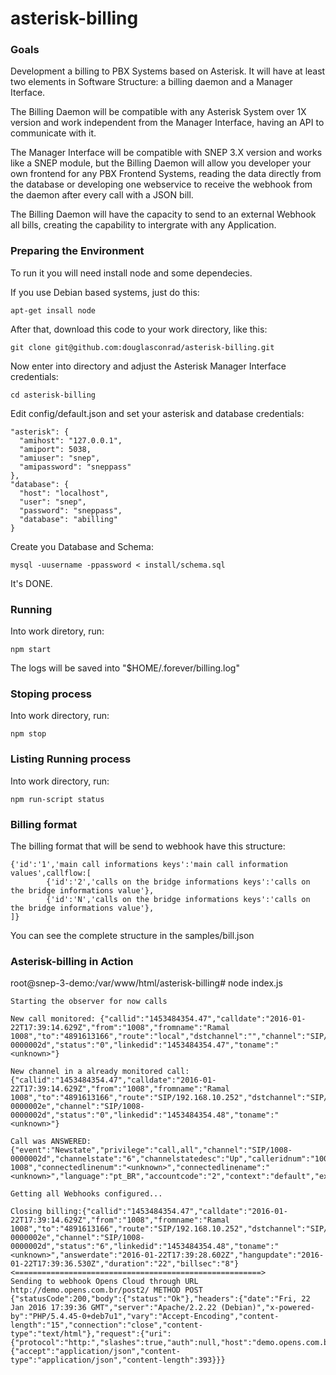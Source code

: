 # asterisk-billing

### Goals ###
Development a billing to PBX Systems based on Asterisk. It will have at least two elements in Software Structure: a billing daemon and a Manager Iterface.

The Billing Daemon will be compatible with any Asterisk System over 1X version and work independent from the Manager Interface, having an API to communicate with it.

The Manager Interface will be compatible with SNEP 3.X version and works like a SNEP module, but the Billing Daemon will allow you developer your own frontend for any PBX Frontend Systems, reading the data directly from the database or developing one webservice to receive the webhook from the daemon after every call with a JSON bill.

The Billing Daemon will have the capacity to send to an external Webhook all bills, creating the capability to intergrate with any Application.


### Preparing the Environment ###


To run it you will need install node and some dependecies.

If you use Debian based systems, just do this:
```
apt-get insall node
```

After that, download this code to your work directory, like this:
```
git clone git@github.com:douglasconrad/asterisk-billing.git
```

Now enter into directory and adjust the Asterisk Manager Interface credentials:
```
cd asterisk-billing
```

Edit config/default.json and set your asterisk and database credentials:
```
"asterisk": {
  "amihost": "127.0.0.1",
  "amiport": 5038,
  "amiuser": "snep",
  "amipassword": "sneppass"
},
"database": {
  "host": "localhost",
  "user": "snep",
  "password": "sneppass",
  "database": "abilling"
}
```


Create you Database and Schema:
```
mysql -uusername -ppassword < install/schema.sql
```

It's DONE.

### Running ###

Into work diretory, run:
```
npm start
```

The logs will be saved into "$HOME/.forever/billing.log"

### Stoping process ###

Into work directory, run:
```
npm stop
```

### Listing Running process ###

Into work directory, run:
```
npm run-script status
```

### Billing format ###

The billing format that will be send to webhook have this structure:
```
{'id':'1','main call informations keys':'main call information values',callflow:[
        {'id':'2','calls on the bridge informations keys':'calls on the bridge informations value'},
        {'id':'N','calls on the bridge informations keys':'calls on the bridge informations value'},
]}
```

You can see the complete structure in the samples/bill.json

### Asterisk-billing in Action ###

root@snep-3-demo:/var/www/html/asterisk-billing# node index.js

```
Starting the observer for now calls

New call monitored: {"callid":"1453484354.47","calldate":"2016-01-22T17:39:14.629Z","from":"1008","fromname":"Ramal 1008","to":"4891613166","route":"local","dstchannel":"","channel":"SIP/1008-0000002d","status":"0","linkedid":"1453484354.47","toname":"<unknown>"}

New channel in a already monitored call: {"callid":"1453484354.47","calldate":"2016-01-22T17:39:14.629Z","from":"1008","fromname":"Ramal 1008","to":"4891613166","route":"SIP/192.168.10.252","dstchannel":"SIP/192.168.10.252-0000002e","channel":"SIP/1008-0000002d","status":"0","linkedid":"1453484354.48","toname":"<unknown>"}

Call was ANSWERED: {"event":"Newstate","privilege":"call,all","channel":"SIP/1008-0000002d","channelstate":"6","channelstatedesc":"Up","calleridnum":"1008","calleridname":"Ramal 1008","connectedlinenum":"<unknown>","connectedlinename":"<unknown>","language":"pt_BR","accountcode":"2","context":"default","exten":"4891613166","priority":"9","uniqueid":"1453484354.47","linkedid":"1453484354.47"}

Getting all Webhooks configured...

Closing billing:{"callid":"1453484354.47","calldate":"2016-01-22T17:39:14.629Z","from":"1008","fromname":"Ramal 1008","to":"4891613166","route":"SIP/192.168.10.252","dstchannel":"SIP/192.168.10.252-0000002e","channel":"SIP/1008-0000002d","status":"6","linkedid":"1453484354.48","toname":"<unknown>","answerdate":"2016-01-22T17:39:28.602Z","hangupdate":"2016-01-22T17:39:36.530Z","duration":"22","billsec":"8"}
<=======================================================>
Sending to webhook Opens Cloud through URL http://demo.opens.com.br/post2/ METHOD POST
{"statusCode":200,"body":{"status":"Ok"},"headers":{"date":"Fri, 22 Jan 2016 17:39:36 GMT","server":"Apache/2.2.22 (Debian)","x-powered-by":"PHP/5.4.45-0+deb7u1","vary":"Accept-Encoding","content-length":"15","connection":"close","content-type":"text/html"},"request":{"uri":{"protocol":"http:","slashes":true,"auth":null,"host":"demo.opens.com.br","port":80,"hostname":"demo.opens.com.br","hash":null,"search":null,"query":null,"pathname":"/post2/","path":"/post2/","href":"http://demo.opens.com.br/post2/"},"method":"POST","headers":{"accept":"application/json","content-type":"application/json","content-length":393}}}
```
